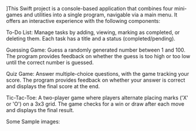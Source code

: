 ]This Swift project is a console-based application that combines four mini-games and utilities into a single program, navigable via a main menu. It offers an interactive experience with the following components:

To-Do List: Manage tasks by adding, viewing, marking as completed, or deleting them. Each task has a title and a status (completed/pending).

Guessing Game: Guess a randomly generated number between 1 and 100. The program provides feedback on whether the guess is too high or too low until the correct number is guessed.

Quiz Game: Answer multiple-choice questions, with the game tracking your score. The program provides feedback on whether your answer is correct and displays the final score at the end.

Tic-Tac-Toe: A two-player game where players alternate placing marks ('X' or 'O') on a 3x3 grid. The game checks for a win or draw after each move and displays the final result.

Some Sample images:




